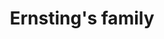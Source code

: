 ---
title: "Ernsting's family"
url: /neustadt-an-der-weinstrasse/ernstings-family/
shop: Kleidung
---
